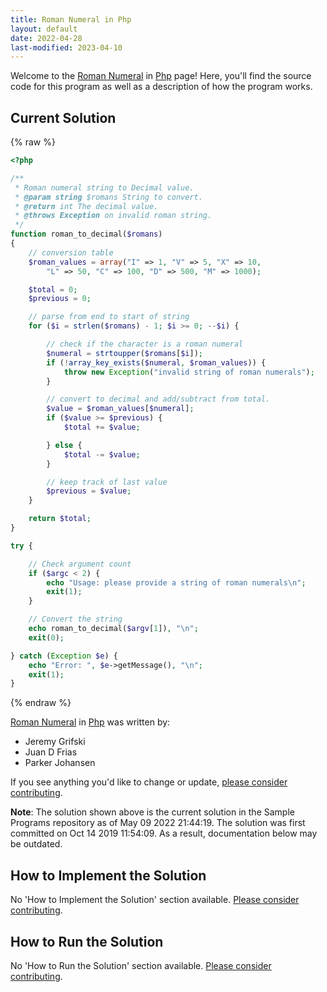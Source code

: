 ```yaml
---
title: Roman Numeral in Php
layout: default
date: 2022-04-28
last-modified: 2023-04-10
---
```


Welcome to the [Roman Numeral](https://sampleprograms.io/projects/roman-numeral) in [Php](https://sampleprograms.io/languages/php) page! Here, you'll find the source code for this program as well as a description of how the program works.

## Current Solution

{% raw %}

```php
<?php

/**
 * Roman numeral string to Decimal value.
 * @param string $romans String to convert.
 * @return int The decimal value.
 * @throws Exception on invalid roman string.
 */
function roman_to_decimal($romans)
{
    // conversion table
    $roman_values = array("I" => 1, "V" => 5, "X" => 10,
        "L" => 50, "C" => 100, "D" => 500, "M" => 1000);

    $total = 0;
    $previous = 0;

    // parse from end to start of string
    for ($i = strlen($romans) - 1; $i >= 0; --$i) {

        // check if the character is a roman numeral
        $numeral = strtoupper($romans[$i]);
        if (!array_key_exists($numeral, $roman_values)) {
            throw new Exception("invalid string of roman numerals");
        }

        // convert to decimal and add/subtract from total.
        $value = $roman_values[$numeral];
        if ($value >= $previous) {
            $total += $value;

        } else {
            $total -= $value;
        }

        // keep track of last value
        $previous = $value;
    }

    return $total;
}

try {

    // Check argument count
    if ($argc < 2) {
        echo "Usage: please provide a string of roman numerals\n";
        exit(1);
    }

    // Convert the string
    echo roman_to_decimal($argv[1]), "\n";
    exit(0);

} catch (Exception $e) {
    echo "Error: ", $e->getMessage(), "\n";
    exit(1);
}
```

{% endraw %}

[Roman Numeral](https://sampleprograms.io/projects/roman-numeral) in [Php](https://sampleprograms.io/languages/php) was written by:

- Jeremy Grifski
- Juan D Frias
- Parker Johansen

If you see anything you'd like to change or update, [please consider contributing](https://github.com/TheRenegadeCoder/sample-programs).

**Note**: The solution shown above is the current solution in the Sample Programs repository as of May 09 2022 21:44:19. The solution was first committed on Oct 14 2019 11:54:09. As a result, documentation below may be outdated.

## How to Implement the Solution

No 'How to Implement the Solution' section available. [Please consider contributing](https://github.com/TheRenegadeCoder/sample-programs-website).

## How to Run the Solution

No 'How to Run the Solution' section available. [Please consider contributing](https://github.com/TheRenegadeCoder/sample-programs-website).